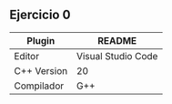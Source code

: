 ## Ejercicio 0
| Plugin | README |
| ------ | ------ |
| Editor | Visual Studio Code |
| C++ Version | 20 |
| Compilador | G++ |
